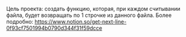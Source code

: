 Цель проекта: создать функцию, которая, при каждом считывании файла, будет возвращать по 1 строчке из данного файла.
Более подробно: https://www.notion.so/get-next-line-0f93cf7501994b0790d344f31f59dcce
